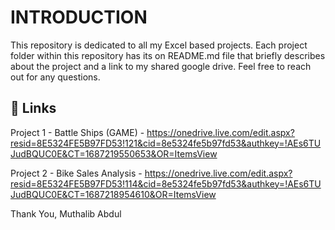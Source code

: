 # INTRODUCTION

This repository is dedicated to all my Excel based projects. Each project folder within this repository has its on README.md file that briefly describes about the project and a link to my shared google drive. Feel free to reach out for any questions.


## 🔗 Links
Project 1 - Battle Ships (GAME) - https://onedrive.live.com/edit.aspx?resid=8E5324FE5B97FD53!121&cid=8e5324fe5b97fd53&authkey=!AEs6TUJudBQUC0E&CT=1687219550653&OR=ItemsView

Project 2 - Bike Sales Analysis - https://onedrive.live.com/edit.aspx?resid=8E5324FE5B97FD53!114&cid=8e5324fe5b97fd53&authkey=!AEs6TUJudBQUC0E&CT=1687218954610&OR=ItemsView

Thank You, 
Muthalib Abdul
